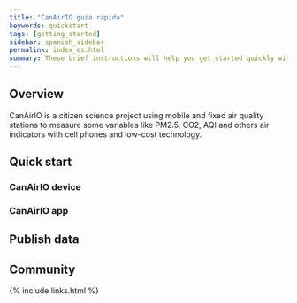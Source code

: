 ```yaml
---
title: "CanAirIO guia rapida"
keywords: quickstart
tags: [getting_started]
sidebar: spanish_sidebar
permalink: index_es.html
summary: These brief instructions will help you get started quickly with CanAirIO. 
---
```


## Overview

CanAirIO is a citizen science project using mobile and fixed air quality stations to measure some variables like PM2.5, CO2, AQI and others air indicators with cell phones and low-cost technology. 

## Quick start

### CanAirIO device

### CanAirIO app

## Publish data

## Community


{% include links.html %}
